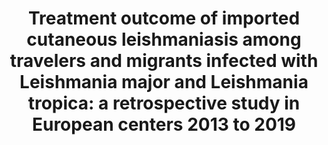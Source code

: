 ---
title: "Treatment outcome of imported cutaneous leishmaniasis among travelers and migrants infected with Leishmania major and Leishmania tropica: a retrospective study in European centers 2013 to 2019"
journal: "Int J Infect Dis"
year: 2022
volume: 138
DOI: 10.1016/j.ijid.2022.06.025
pmid: 35728749
authors: 'Glans H, Dotevall L, Van der Auwera G, Bart A, Blum J, Buffet P, Guery R, Gangneux JP, van Henten S, Harms G, Varani S, Robert-Gangneux F, Rongisch R, Andersson B, Bradley M'
---